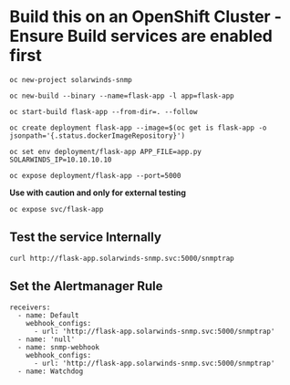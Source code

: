 # Build this on an OpenShift Cluster - Ensure Build services are enabled first 
```
oc new-project solarwinds-snmp
```
```
oc new-build --binary --name=flask-app -l app=flask-app
```
```
oc start-build flask-app --from-dir=. --follow
```
```
oc create deployment flask-app --image=$(oc get is flask-app -o jsonpath='{.status.dockerImageRepository}')
```
```
oc set env deployment/flask-app APP_FILE=app.py SOLARWINDS_IP=10.10.10.10
```
```
oc expose deployment/flask-app --port=5000
```

**Use with caution and only for external testing**
```
oc expose svc/flask-app
```
## Test the service Internally 

```
curl http://flask-app.solarwinds-snmp.svc:5000/snmptrap
```

## Set the Alertmanager Rule

```
receivers:
  - name: Default
    webhook_configs:
      - url: 'http://flask-app.solarwinds-snmp.svc:5000/snmptrap'
  - name: 'null'
  - name: snmp-webhook
    webhook_configs:
      - url: 'http://flask-app.solarwinds-snmp.svc:5000/snmptrap'
  - name: Watchdog
```


